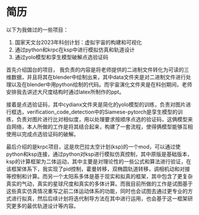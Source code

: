 # 简历
以下为我做过的一些项目：

1. 国家天文台2023年科创计划：虚拟宇宙的构建和可视化
2. 通过python和krpc在ksp中进行模拟仿真和轨道设计
3. 通过yolo模型和孪生模型破解点选验证码

首先介绍国台的项目，
我负责的内容是将老师提供的二进制文件转化为可读的三维数据，并且将其在blender中绘制出来，其中data文件夹是对二进制文件进行处理以及在blender中用python绘制的代码。而宇宙演化文件夹是在科创期间，老师安排我去讲述大尺度结构时通过latex所制作的ppt。

接着是点选验证码，其中cydianx文件夹是简化的yolo模型的训练，负责对图片进行框选，verification_code_detection中的Siamese-pytorch是孪生模型的训练，负责对图片进行比对相似度，用以处理要求按顺序点选的验证码，这俩模型来自网络，本人所做的工作是将其结合起来，构建了一套流程，使得俩模型能够互相使用以完成点选验证码的破解。

最后介绍的是krpc项目，这是坎巴拉太空计划(ksp)的一个mod，可以通过使python和ksp连接，通过python对ksp进行模拟仿真控制，其中原版是基础版本，ksp的计算框架为二体运动，其中主要是对理论性的一些公式和算法进行验证，在该框架体系下，我实现了pid控制，霍曼转移，双椭圆轨道转移，调相机动和对接等控制和计算。而另一个太阳系多体是基于现实和拟真的框架，其中包含了更复杂真实的气动，真实的星球尺度和真实的多体计算。而我目前所做的工作是试图基于这些真实仿真情况重写之前二体运动体系的功能，同时也会试图去通过更专业的方式进行拟真，然后后续计划将迭代制导方法在其中进行运用，也会基于这一框架研究更多的最优轨道设计等内容。

